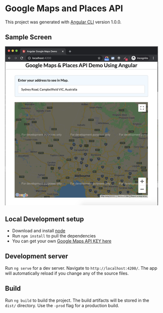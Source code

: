# Google Maps and Places API

This project was generated with [Angular CLI](https://github.com/angular/angular-cli) version 1.0.0.

## Sample Screen
![Angular - Google Maps Demo](src/assets/images/samplescreen.jpg)

## Local Development setup
- Download and install [node](https://nodejs.org/en/download)
- Run `npm install` to pull the dependencies
- You can get your own [Google Maps API KEY here](https://developers.google.com/maps/documentation/javascript/get-api-key)

## Development server

Run `ng serve` for a dev server. Navigate to `http://localhost:4200/`. The app will automatically reload if you change any of the source files.

## Build

Run `ng build` to build the project. The build artifacts will be stored in the `dist/` directory. Use the `-prod` flag for a production build.
